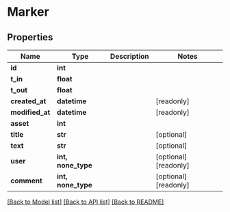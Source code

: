 # Marker


## Properties

Name | Type | Description | Notes
------------ | ------------- | ------------- | -------------
**id** | **int** |  | 
**t_in** | **float** |  | 
**t_out** | **float** |  | 
**created_at** | **datetime** |  | [readonly] 
**modified_at** | **datetime** |  | [readonly] 
**asset** | **int** |  | 
**title** | **str** |  | [optional] 
**text** | **str** |  | [optional] 
**user** | **int, none_type** |  | [optional] [readonly] 
**comment** | **int, none_type** |  | [optional] [readonly] 

[[Back to Model list]](../#documentation-for-models) [[Back to API list]](../#documentation-for-api-endpoints) [[Back to README]](../)


